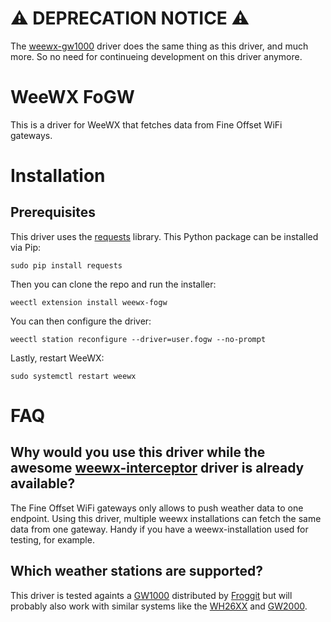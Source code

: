 # ⚠ DEPRECATION NOTICE ⚠

The [weewx-gw1000](https://github.com/gjr80/weewx-gw1000) driver does the same
thing as this driver, and much more. So no need for continueing development on
this driver anymore.

# WeeWX FoGW

This is a driver for WeeWX that fetches data from Fine Offset WiFi gateways.

# Installation

## Prerequisites

This driver uses the [requests](https://github.com/psf/requests) library. This
Python package can be installed via Pip:

```
sudo pip install requests
```

Then you can clone the repo and run the installer:

```
weectl extension install weewx-fogw
```

You can then configure the driver:

```
weectl station reconfigure --driver=user.fogw --no-prompt
```

Lastly, restart WeeWX:

```
sudo systemctl restart weewx
```

# FAQ

## Why would you use this driver while the awesome [weewx-interceptor](https://github.com/matthewwall/weewx-interceptor) driver is already available? 

The Fine Offset WiFi gateways only allows to push weather data to one endpoint.
Using this driver, multiple weewx installations can fetch the same data from one
gateway. Handy if you have a weewx-installation used for testing, for example.

## Which weather stations are supported?

This driver is tested againts a [GW1000](https://www.foshk.com/Wifi_Weather_Station/GW1000.html)
distributed by [Froggit](https://www.froggit.de/product_info.php?info=p410_dp1500-pro-wi-fi-wetterserver-usb-dongle.html)
but will probably also work with similar systems like the [WH26XX](https://www.foshk.com/cables/WH2600.html)
and [GW2000](https://www.foshk.com/Wifi_Weather_Station/GW2001.html).
